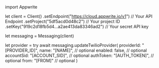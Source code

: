import Appwrite

let client = Client()
    .setEndpoint("https://cloud.appwrite.io/v1") // Your API Endpoint
    .setProject("5df5acd0d48c2") // Your project ID
    .setKey("919c2d18fb5d4...a2ae413da83346ad2") // Your secret API key

let messaging = Messaging(client)

let provider = try await messaging.updateTwilioProvider(
    providerId: "[PROVIDER_ID]",
    name: "[NAME]", // optional
    enabled: false, // optional
    accountSid: "[ACCOUNT_SID]", // optional
    authToken: "[AUTH_TOKEN]", // optional
    from: "[FROM]" // optional
)

